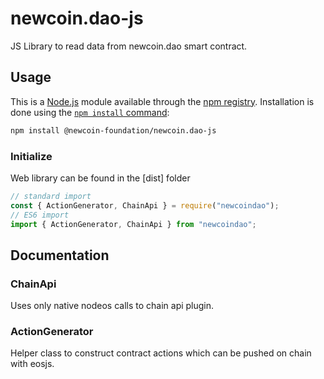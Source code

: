 # newcoin.dao-js

JS Library to read data from newcoin.dao smart contract.

## Usage

This is a [Node.js](https://nodejs.org/en/) module available through the
[npm registry](https://www.npmjs.com/). Installation is done using the
[`npm install` command](https://docs.npmjs.com/getting-started/installing-npm-packages-locally):

```sh
npm install @newcoin-foundation/newcoin.dao-js
```

### Initialize

Web library can be found in the [dist] folder

```javascript
// standard import
const { ActionGenerator, ChainApi } = require("newcoindao");
// ES6 import
import { ActionGenerator, ChainApi } from "newcoindao";
```

## Documentation

### ChainApi

Uses only native nodeos calls to chain api plugin.

### ActionGenerator

Helper class to construct contract actions which can be pushed on chain with eosjs.